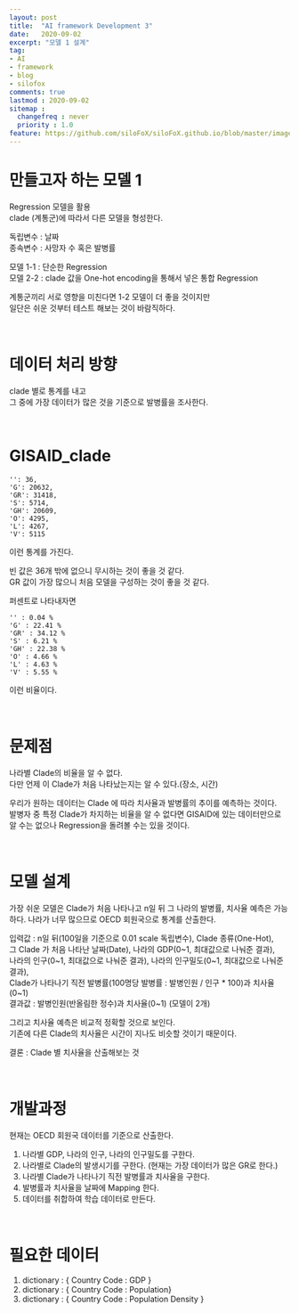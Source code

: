 ```yaml
---
layout: post
title:  "AI framework Development 3"
date:   2020-09-02
excerpt: "모델 1 설계"
tag:
- AI
- framework
- blog
- silofox
comments: true
lastmod : 2020-09-02
sitemap : 
  changefreq : never
  priority : 1.0
feature: https://github.com/siloFoX/siloFoX.github.io/blob/master/images/help/help.jpg?raw=true
---
```


# 만들고자 하는 모델 1

Regression 모델을 활용<br> 
clade (계통군)에 따라서 다른 모델을 형성한다.

독립변수 : 날짜<br>
종속변수 : 사망자 수 혹은 발병률

모델 1-1 : 단순한 Regression<br>
모델 2-2 : clade 값을 One-hot encoding을 통해서 넣은 통합 Regression

계통군끼리 서로 영향을 미친다면 1-2 모델이 더 좋을 것이지만<br>
일단은 쉬운 것부터 테스트 해보는 것이 바람직하다.

<br>

# 데이터 처리 방향

clade 별로 통계를 내고<br>
그 중에 가장 데이터가 많은 것을 기준으로 발병률을 조사한다.

<br>

# GISAID_clade

```
'': 36,
'G': 20632,
'GR': 31418,
'S': 5714,
'GH': 20609,
'O': 4295,
'L': 4267,
'V': 5115
```
이런 통계를 가진다.

빈 값은 36개 밖에 없으니 무시하는 것이 좋을 것 같다.<br>
GR 값이 가장 많으니 처음 모델을 구성하는 것이 좋을 것 같다.

퍼센트로 나타내자면 
```
'' : 0.04 %
'G' : 22.41 %
'GR' : 34.12 %
'S' : 6.21 %
'GH' : 22.38 %
'O' : 4.66 %
'L' : 4.63 %
'V' : 5.55 %
```
이런 비율이다.

<br>

# 문제점

나라별 Clade의 비율을 알 수 없다.<br>
다만 언제 이 Clade가 처음 나타났는지는 알 수 있다.(장소, 시간)

우리가 원하는 데이터는 Clade 에 따라 치사율과 발병률의 추이를 예측하는 것이다.<br>
발병자 중 특정 Clade가 차지하는 비율을 알 수 없다면 GISAID에 있는 데이터만으로<br>
알 수는 없으나 Regression을 돌려볼 수는 있을 것이다.

<br>

# 모델 설계

가장 쉬운 모델은 Clade가 처음 나타나고 n일 뒤 그 나라의 발병률, 치사율 예측은 가능하다.
나라가 너무 많으므로 OECD 회원국으로 통계를 산출한다.

입력값 : n일 뒤(100일을 기준으로 0.01 scale 독립변수), Clade 종류(One-Hot),<br>
그 Clade 가 처음 나타난 날짜(Date), 나라의 GDP(0~1, 최대값으로 나눠준 결과),<br>
나라의 인구(0~1, 최대값으로 나눠준 결과), 나라의 인구밀도(0~1, 최대값으로 나눠준 결과), <br>
Clade가 나타나기 직전 발병률(100명당 발병률 : 발병인원 / 인구 * 100)과 치사율(0~1)<br>
결과값 : 발병인원(반올림한 정수)과 치사율(0~1) (모델이 2개)

그리고 치사율 예측은 비교적 정확할 것으로 보인다.<br>
기존에 다른 Clade의 치사율은 시간이 지나도 비슷할 것이기 때문이다.

결론 : Clade 별 치사율을 산출해보는 것

<br>

# 개발과정

현재는 OECD 회원국 데이터를 기준으로 산출한다.

1. 나라별 GDP, 나라의 인구, 나라의 인구밀도를 구한다.
2. 나라별로 Clade의 발생시기를 구한다. (현재는 가장 데이터가 많은 GR로 한다.)
3. 나라별 Clade가 나타나기 직전 발병률과 치사율을 구한다.
4. 발병률과 치사율을 날짜에 Mapping 한다.
5. 데이터를 취합하여 학습 데이터로 만든다.

<br>

# 필요한 데이터 

1. dictionary : { Country Code : GDP }
2. dictionary : { Country Code : Population}
3. dictionary : { Country Code : Population Density }